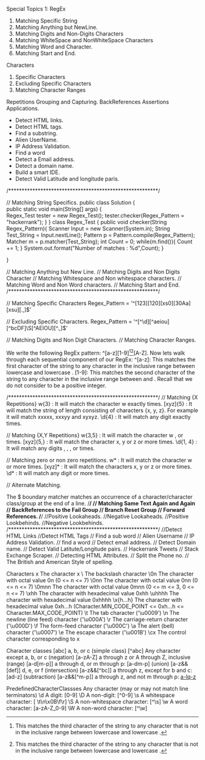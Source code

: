 
Special Topics 1: RegEx
1. Matching Specific String
2. Matching Anything but NewLine.
3. Matching Digits and Non-Digits Characters
4. Matching WhiteSpace and NonWhiteSpace Characters
5. Matching Word and Character. 
6. Matching Start and End. 

Characters
1. Specific Characters
2. Excluding Specific Characters
3. Matching Character Ranges

Repetitions
Grouping and Capturing. 
BackReferences
Assertions
Applications. 
- Detect HTML links. 
- Detect HTML tags. 
- Find a substring. 
- Alien UserName. 
- IP Address Validation.
- Find a word
- Detect a Email address. 
- Detect a domain name.
- Build a smart IDE.
- Detect Valid Latitude and longitude paris. 



/********************************************************/

// Matching String Specifics. 
public class Solution {    
    public static void main(String[] args) {   
        Regex_Test tester = new Regex_Test();
        tester.checker(Regex_Pattern = "hackerrank"); 
    }
}
class Regex_Test {
    public void checker(String Regex_Pattern){
        Scanner Input = new Scanner(System.in);
        String Test_String = Input.nextLine();
        Pattern p = Pattern.compile(Regex_Pattern);
        Matcher m = p.matcher(Test_String);
        int Count = 0;
        while(m.find()){
            Count += 1;
        }
        System.out.format("Number of matches : %d",Count);
    }   
    
}

// Matching Anything but New Line. 
// Matching Digits and Non Digits Character
// Matching Whitespace and Non whitespace characters.
// Matching Word and Non Word characters. 
// Matching Start and End. 
/********************************************************/

// Matching Specific Characters
Regex_Pattern = '^[123][120][xs0][30Aa][xsu][.,]$'

// Excluding Specific Characters. 
Regex_Pattern = '^[^\d][^aeiou][^bcDF]\S[^AEIOU][^.,]$'

// Matching Digits and Non Digit Characters. 
// Matching Character Ranges. 

We write the following RegEx pattern: ^[a-z][1-9][^a-z][^A-Z][A-Z]. 
Now lets walk through each sequential component of our RegEx:
^[a-z]: This matches the first character of the string to any character in the inclusive range between lowercase  and lowercase .
[1-9]: This matches the second character of the string to any character in the inclusive range between  and . Recall that we do not consider  to be a positive integer.
[^a-z]: This matches the third character of the string to any character that is not in the inclusive range between lowercase  and lowercase .
[^A-Z]: This matches the fourth character of the string to any character that is not in the inclusive range between uppercase  and uppercase .
[A-Z]: This matches the fifth character of the string against any character in the inclusive range between uppercase  and uppercase .""

/********************************************************/
// Matching {X Repetitions}
w{3} : It will match the character w exactly  times. 
[xyz]{5} : It will match the string of length  consisting of characters {x, y, z}. For example it will match xxxxx, xxxyy and xyxyz. 
\d{4} : It will match any digit exactly  times.

// Matching {X,Y Repetitions}
w{3,5} : It will match the character w ,  or  times. 
[xyz]{5,} : It will match the character x, y or z  or more times. 
\d{1, 4} : It will match any digits , , , or  times.

// Matching zero or non zero repetitions. 
w* : It will match the character w  or more times. 
[xyz]* : It will match the characters x, y or z  or more times. 
\d* : It will match any digit  or more times.

// Alternate Matching.

The $ boundary matcher matches an occurrence of a character/character class/group at the end of a line.
/********************************************************/
// Matching Same Text Again and Again
// BackReferences to the Fail Group
// Branch Reset Group
// Forward References. 
/********************************************************/
//Positive Lookaheads.
//Negative Lookaheads.
//Positive Lookbehinds.
//Negative Lookbehinds.
/********************************************************/
//Detect HTML Links
//Detect HTML Tags
// Find a sub word
// Alien Username
// IP Address Validation. 
// find a word
// Detect email address. 
// Detect Domain name.
// Detect Valid Latitute/Longitude pairs. 
// Hackerrank Tweets
// Stack Exchange Scraper. 
// Detecting HTML Attributes.
// Split the Phone no. 
// The British and American Style of spelling. 

Characters
x           The character x
\\          The backslash character
\0n         The character with octal value 0n (0 <= n <= 7)
\0nn        The character with octal value 0nn (0 <= n <= 7)
\0mnn       The character with octal value 0mnn (0 <= m <= 3, 0 <= n <= 7)
\xhh        The character with hexadecimal value 0xhh
\uhhhh      The character with hexadecimal value 0xhhhh
\x{h...h}   The character with hexadecimal value 0xh...h (Character.MIN_CODE_POINT  <= 0xh...h <=  Character.MAX_CODE_POINT)
\t          The tab character ('\u0009')
\n          The newline (line feed) character ('\u000A')
\r          The carriage-return character ('\u000D')
\f          The form-feed character ('\u000C')
\a          The alert (bell) character ('\u0007')
\e          The escape character ('\u001B')
\cx         The control character corresponding to x

Character classes
[abc]           a, b, or c (simple class)
[^abc]          Any character except a, b, or c (negation)
[a-zA-Z]        a through z or A through Z, inclusive (range)
[a-d[m-p]]      a through d, or m through p: [a-dm-p] (union)
[a-z&&[def]]    d, e, or f (intersection)
[a-z&&[^bc]]    a through z, except for b and c: [ad-z] (subtraction)
[a-z&&[^m-p]]   a through z, and not m through p: [a-lq-z](subtraction)

PredefinedCharacterClassses Any character (may or may not match line terminators)
\d  A digit: [0-9]
\D  A non-digit: [^0-9]
\s  A whitespace character: [ \t\n\x0B\f\r]
\S  A non-whitespace character: [^\s]
\w  A word character: [a-zA-Z_0-9]
\W  A non-word character: [^\w]




